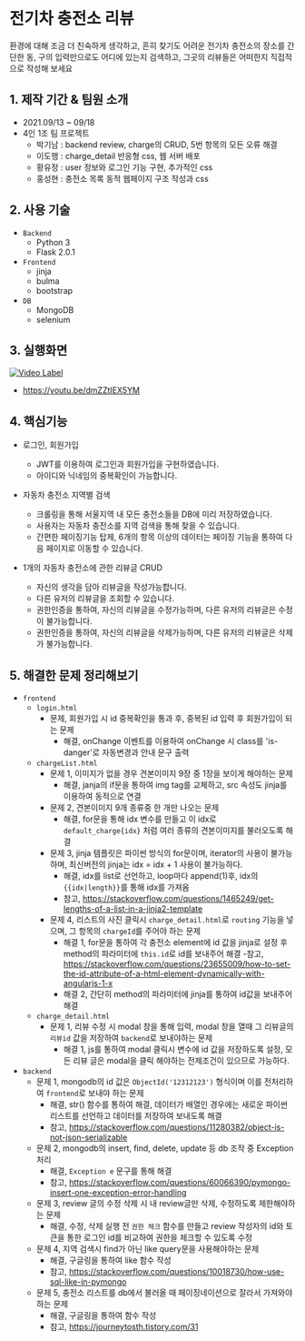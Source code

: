# 전기차 충전소 리뷰
환경에 대해 조금 더 친숙하게 생각하고, 흔히 찾기도 어려운 전기차 충전소의 장소를 간단한 동, 구의 입력만으로도 어디에 있는지 검색하고, 그곳의 리뷰들은 어떠한지 직접적으로  작성해 보세요

## 1. 제작 기간 & 팀원 소개

- 2021.09/13 ~ 09/18
- 4인 1조 팀 프로젝트
   - 박기남 : backend review, charge의 CRUD, 5번 항목의 모든 오류 해결
   - 이도행 : charge_detail 반응형 css, 웹 서버 배포
   - 황유정 : user 정보와 로그인 기능 구현, 추가적인 css
   - 홍성현 : 충전소 목록 동적 웹페이지 구조 작성과 css



## 2. 사용 기술

- `Backend`
   - Python 3
   - Flask 2.0.1
- `Frontend`
   - jinja
   - bulma
   - bootstrap
- `DB`
   - MongoDB
   - selenium


## 3. 실행화면
[![Video Label](http://img.youtube.com/vi/dmZZtIEX5YM/0.jpg)](https://youtu.be/dmZZtIEX5YM)
- https://youtu.be/dmZZtIEX5YM

## 4. 핵심기능

- 로그인, 회원가입
   - JWT를 이용하여 로그인과 회원가입을 구현하였습니다.
   - 아이디와 닉네임의 중복확인이 가능합니다.

- 자동차 충전소 지역별 검색
   - 크롤링을 통해 서울지역 내 모든 충전소들을 DB에 미리 저장하였습니다.
   - 사용자는 자동차 충전소를 지역 검색을 통해 찾을 수 있습니다.
   - 간편한 페이징기능 탑제, 6개의 항목 이상의 데이터는 페이징 기능을 통하여 다음 페이지로 이동할 수 있습니다.

- 1개의 자동차 충전소에 관한 리뷰글 CRUD
   - 자신의 생각을 담아 리뷰글을 작성가능합니다.
   - 다른 유저의 리뷰글을 조회할 수 있습니다.
   - 권한인증을 통하여, 자신의 리뷰글을 수정가능하며, 다른 유저의 리뷰글은 수정이 불가능합니다.
   - 권한인증을 통하여, 자신의 리뷰글을 삭제가능하며, 다른 유저의 리뷰글은 삭제가 불가능합니다.
   
## 5. 해결한 문제 정리해보기
- `frontend`
   - `login.html`
      - 문제, 회원가입 시 id 중복확인을 통과 후, 중복된 id 입력 후 회원가입이 되는 문제
         - 해결, onChange 이벤트를 이용하여 onChange 시 class를 'is-danger'로 자동변경과 안내 문구 출력
   - `chargeList.html`
      - 문제 1, 이미지가 없을 경우 견본이미지 9장 중 1장을 보이게 해야하는 문제
         - 해결, janja의 if문을 통하여 img tag를 교체하고, src 속성도 jinja를 이용하여 동적으로 연결
      - 문제 2, 견본이미지 9개 종류중 한 개만 나오는 문제
         - 해결, for문을 통해 idx 변수를 만들고 이 idx로 `default_charge{idx}` 처럼 여러 종류의 견본이미지를 불러오도록 해결
      - 문제 3, jinja 템플릿은 파이썬 방식의 for문이며, iterator의 사용이 불가능하며, 최신버전의 jinja는 idx = idx + 1 사용이 불가능하다.
         - 해결, idx를 list로 선언하고, loop마다 append(1)후, idx의 `{{idx|length}}`를 통해 idx를 가져옴
         - 참고, https://stackoverflow.com/questions/1465249/get-lengths-of-a-list-in-a-jinja2-template
      - 문제 4, 리스트의 사진 클릭시 `charge_detail.html`로 `routing` 기능을 넣으며, 그 항목의 `chargeId`를 주어야 하는 문제
         - 해결 1, for문을 통하여 각 충전소 element에 id 값을 jinja로 설정 후 method의 파라미터에 `this.id`로 id를 보내주어 해결
            -참고, https://stackoverflow.com/questions/23655009/how-to-set-the-id-attribute-of-a-html-element-dynamically-with-angularjs-1-x
         - 해결 2, 간단히 method의 파라미터에 jinja를 통하여 id값을 보내주어 해결
   - `charge_detail.html`
      - 문제 1, 리뷰 수정 시 modal 창을 통해 입력, modal 창을 열때 그 리뷰글의 `리뷰id` 값을 저장하여 `backend`로 보내야하는 문제
         - 해결 1,  js를 통하여 modal 클릭시 변수에 id 값을 저장하도록 설정, 모든 리뷰 글은 modal을 클릭 해야하는 전제조건이 있으므로 가능하다.
- `backend`
   - 문제 1, mongodb의 id 값은 `ObjectId('12312123')` 형식이며 이를 전처리하여 `frontend`로 보내야 하는 문제
      - 해결, str() 함수를 통하여 해결, 데이터가 배열인 경우에는 새로운 파이썬 리스트를 선언하고 데이터를 저장하여 보내도록 해결
      - 참고, https://stackoverflow.com/questions/11280382/object-is-not-json-serializable
   - 문제 2, mongodb의 insert, find, delete, update 등 db 조작 중 Exception 처리
      - 해결, `Exception e` 문구를 통해 해결
      - 참고, https://stackoverflow.com/questions/60066390/pymongo-insert-one-exception-error-handling
   - 문제 3, review 글의 수정 삭제 시 내 review글만 삭제, 수정하도록 제한해야하는 문제
      - 해결, 수정, 삭제 실행 전 `권한 체크` 함수를 만들고 review 작성자의 id와 토큰을 통한 로그인 id를 비교하여 권한을 체크할 수 있도록 수정
   - 문제 4, 지역 검색시 find가 아닌 like query문을 사용해야하는 문제
      - 해결, 구글링을 통하여 like 함수 작성
      - 참고, https://stackoverflow.com/questions/10018730/how-use-sql-like-in-pymongo
   - 문제 5, 충전소 리스트를 db에서 불러올 때 페이징네이션으로 잘라서 가져와야하는 문제
      - 해결, 구글링을 통하여 함수 작성
      - 참고, https://journeytosth.tistory.com/31
